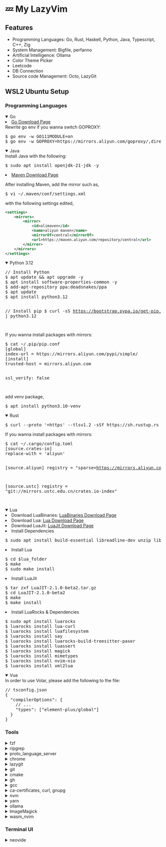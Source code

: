 # 💤 My LazyVim

## Features

- Programming Languages: Go, Rust, Haskell, Python, Java, Typescript, C++, Zig
- System Management: Bigfile, perfanno
- Artificial Intelligence: Ollama
- Color Theme Picker
- Leetcode
- DB Connection
- Source code Management: Octo, LazyGit

## WSL2 Ubuntu Setup

### Programming Languages

<details open>
<summary>Go</summary>
<li>
    <a href="https://go.dev/dl/">Go Download Page</a>
</li>
Rewrite go env if you wanna switch GOPROXY:
<pre>
$ go env -w GO111MODULE=on
$ go env -w GOPROXY=https://mirrors.aliyun.com/goproxy/,direct
</pre>
</details>

<details open>
<summary>Java</summary>
Install Java with the following:
<pre>
$ sudo apt install openjdk-21-jdk -y
</pre>
<li>
  <a href="https://maven.apache.org/download.cgi">Maven Download Page</a>
</li>
</details>

After installing Maven, add the mirror such as,

<pre>
$ vi ~/.maven/conf/settings.xml
</pre>

with the following settings edited,

```xml
<settings>
    <mirrors>
        <mirror>
            <id>alimaven</id>
            <name>aliyun maven</name>
            <mirrorOf>central</mirrorOf>
            <url>https://maven.aliyun.com/repository/central</url>
        </mirror>
    </mirrors>
</settings>
```

<details open>
<summary>Python 3.12</summary>
<pre>
// Install Python
$ apt update && apt upgrade -y
$ apt install software-properties-common -y
$ add-apt-repository ppa:deadsnakes/ppa
$ apt update
$ apt install python3.12

// Install pip
$ curl -sS https://bootstrap.pypa.io/get-pip.py | python3.12

</pre>
If you wanna install packages with mirrors:
<pre>
$ cat ~/.pip/pip.conf
[global]
index-url = https://mirrors.aliyun.com/pypi/simple/
[install]
trusted-host = mirrors.aliyun.com

ssl_verify: false

</pre>
add venv package,
<pre>$ apt install python3.10-venv</pre>
</details>

<details open>
<summary>Rust</summary>
<pre>$ curl --proto '=https' --tlsv1.2 -sSf https://sh.rustup.rs | sh</pre>
If you wanna install packages with mirrors:
<pre>
$ cat ~/.cargo/config.toml
[source.crates-io]
replace-with = 'aliyun'

[source.aliyun]
registry = "sparse+https://mirrors.aliyun.com/crates.io-index/"

[source.ustc]
registry = "git://mirrors.ustc.edu.cn/crates.io-index"

</pre>
</details>

<details open>
<summary>Lua</summary>
<li>
    Download LuaBinaries: <a href="https://sourceforge.net/projects/luabinaries/">LuaBinaries Download Page</a>
</li>
<li> 
    Download Lua: <a href="https://lua.org/download.html">Lua Download Page</a>
</li>
<li>
    Download LuaJit: <a href="http://luajit.org/download.html">LuaJit Download Page</a>
</li>
<li>Install Dependencies
<pre>$ sudo apt install build-essential libreadline-dev unzip libssl-dev</pre>
</li>
<li>Install Lua
<pre>
$ cd $lua_folder
$ make
$ sudo make install
</pre>
</li>
<li> Install LuaJit
<pre>
$ tar zxf LuaJIT-2.1.0-beta2.tar.gz 
$ cd LuaJIT-2.1.0-beta2
$ make
$ make install
</pre>
</li>
<li> Install LuaRocks & Dependencies
<pre>
$ sudo apt install luarocks
$ luarocks install lua-curl
$ luarocks install luafilesystem
$ luarocks install say
$ luarocks install luarocks-build-treesitter-paser
$ luarocks install luassert
$ luarocks install magick
$ luarocks install mimetypes
$ luarocks install nvim-nio
$ luarocks install xml2lua
</pre>
  </li>
</details>

<details open>
<summary>Vue</summary>
In order to use Volar, please add the following to the file:
<pre>
// tsconfig.json
{
  "compilerOptions": {
    // ...
    "types": ["element-plus/global"]
  }
}
</pre>
</details>

### Tools

<details>
<summary>fzf</summary>
<pre>$ sudo apt install fzf</pre>
</details>

<details>
<summary>ripgrep</summary>
<pre>$ sudo apt install ripgrep</pre>
</details>

<details>
<summary>proto_language_server</summary>
<pre>$ go install github.com/lasorda/protobuf-language-server@latest</pre>
</details>

<details>
<summary>chrome</summary>
<pre>
<code lang="bash">

$ curl -O https://packages.cloud.google.com/apt/doc/apt-key.gpg && sudo apt-key add apt-key.gpg
$ sudo sh -c 'echo "deb [arch=amd64] http://dl.google.com/linux/chrome/deb/ stable main" >> /etc/apt/sources.list.d/google.list'

$ sudo apt-get update
$ sudo apt-get install google-chrome-stable
</code>

</pre>
</details>

<details>
<summary>lazygit</summary>
<li>
Lazygit: <a href="https://sourceforge.net/projects/lazygit.mirror/">Lazygit Download Page</a>
</li>
<li>
Installation of delta: <pre> $cargo install git-delta </pre>
</li>
<li>
Lazygit Config file for side-by-side diff view:
<pre>
git: 
  paging:
    colorArg: always
      pager: delta --dark --paging=never --syntax-theme base16-256 -s
</pre>
</li>
</details>

<details>
<summary>git</summary>
<li>
git: <a href="https://git-scm.com/download/win">git Download Page</a>
</li>
</details>

<details>
<summary>cmake</summary>
<li>
cmake: <a href="https://cmake.org/download/">cmake Download Page</a>
</li>
</details>

<details>
<summary>gh</summary>
<pre>$ (type -p wget >/dev/null || (sudo apt update && sudo apt-get install wget -y)) \
&& sudo mkdir -p -m 755 /etc/apt/keyrings \
&& wget -qO- https://cli.github.com/packages/githubcli-archive-keyring.gpg | sudo tee /etc/apt/keyrings/githubcli-archive-keyring.gpg > /dev/null \
&& sudo chmod go+r /etc/apt/keyrings/githubcli-archive-keyring.gpg \
&& echo "deb [arch=$(dpkg --print-architecture) signed-by=/etc/apt/keyrings/githubcli-archive-keyring.gpg] https://cli.github.com/packages stable main" | sudo tee /etc/apt/sources.list.d/github-cli.list > /dev/null \
&& sudo apt update \
&& sudo apt install gh -y
</pre>
then use the following command to login:
<pre>$ gh auth login
</pre>
</details>

<details>
<summary>gcc</summary>
<pre>$ sudo apt install build-essential </pre>
</details>

<details>
<summary>ca-certificates, curl, gnupg</summary>
<pre>$ sudo apt install -y ca-certificates curl gnupg</pre>
</details>

<details>
<summary>nvm</summary>
Install `nvm` package manager & node.js:
<pre>
$ curl -o- https://raw.githubusercontent.com/nvm-sh/nvm/v0.40.0/install.sh | bash
$ nvm install 21
</pre>
After finishing installed, config the npm mirror if you like,
<pre>$ npm config set registry http://mirrors.cloud.tencent.com/npm/</pre>
</details>

<details>
<summary>yarn</summary>
<pre>$ npm install --global yarn</pre>
</details>

<details>
<summary>ollama</summary>
<pre>$ curl -fsSL https://ollama.com/install.sh | sh</pre>
</details>

<details>
<summary>ImageMagick</summary>
<pre>$ sudo apt install libmagickwand-dev</pre>
</details>

<details>
<summary>wasm_nvim</summary>
Build from source:
<pre>
$ cd ~/.local/share/nvim/lazy/wasm_nvim/
$ cargo make build
</pre>
</details>

### Terminal UI

<details>
<summary>neovide</summary>
<li>
    Requirements: nvim & neovide installed on Windows
</li>
<li>
    Add the Environment Variable for nvim in the file .profile on WSL2
</li>
<li>
  Install neovide on Windows by:
    <pre>scoop install neovide</pre>
</li>
<li>Edit the config.toml of neovide on Windows:
  <pre>
  $ vi C:\Users\${username}\AppData\Roaming\neovide\config.toml
  frame = "none"
  wsl = true
  </pre>
</li>
</details>
